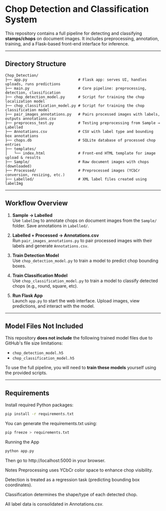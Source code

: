 # Chop Detection and Classification System

This repository contains a full pipeline for detecting and classifying **stamps/chops** on document images. It includes preprocessing, annotation, training, and a Flask-based front-end interface for inference.

---

## Directory Structure

```plaintext
Chop_Detection/
├── app.py                       # Flask app: serves UI, handles uploads, runs predictions
├── main.py                      # Core pipeline: preprocessing, detection, classification
├── chop_detection_model.py      # Script for training the chop localization model
├── chop_classification_model.py # Script for training the chop classification model
├── pair_images_annotations.py   # Pairs processed images with labels, outputs annotations.csv
├── preprocess_test.py           # Testing preprocessing from Sample → Labelled
├── Annotations.csv              # CSV with label type and bounding box annotations
├── chops.db                     # SQLite database of processed chop entries
├── templates/
│   └── index.html               # Front-end HTML template for image upload & results
├── Sample/                      # Raw document images with chops (downloaded)
├── Processed/                   # Preprocessed images (YCbCr conversion, resizing, etc.)
├── Labelled/                    # XML label files created using labelImg
```

---

## Workflow Overview

1. **Sample → Labelled**  
   Use `labelImg` to annotate chops on document images from the `Sample/` folder. Save annotations in `Labelled/`.

2. **Labelled + Processed → Annotations.csv**  
   Run `pair_images_annotations.py` to pair processed images with their labels and generate `Annotations.csv`.

3. **Train Detection Model**  
   Use `chop_detection_model.py` to train a model to predict chop bounding boxes.

4. **Train Classification Model**  
   Use `chop_classification_model.py` to train a model to classify detected chops (e.g., round, square, etc).

5. **Run Flask App**  
   Launch `app.py` to start the web interface. Upload images, view predictions, and interact with the model.

---

## Model Files Not Included

This repository **does not include** the following trained model files due to GitHub's file size limitations:

- `chop_detection_model.h5`
- `chop_classification_model.h5`

To use the full pipeline, you will need to **train these models** yourself using the provided scripts.

---

## Requirements

Install required Python packages:

```bash
pip install -r requirements.txt
```
You can generate the requirements.txt using:

```bash
pip freeze > requirements.txt
```
Running the App
```bash
python app.py
```

Then go to http://localhost:5000 in your browser.

Notes
Preprocessing uses YCbCr color space to enhance chop visibility.

Detection is treated as a regression task (predicting bounding box coordinates).

Classification determines the shape/type of each detected chop.

All label data is consolidated in Annotations.csv.
